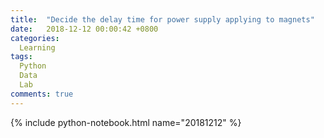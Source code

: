 ```yaml
---
title:  "Decide the delay time for power supply applying to magnets"
date:   2018-12-12 00:00:42 +0800
categories: 
  Learning
tags:
  Python
  Data
  Lab
comments: true
---
```



{% include python-notebook.html name="20181212" %}
